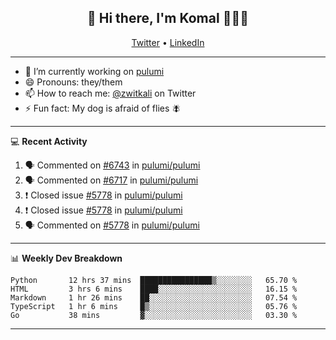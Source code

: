 <h2 align="center"> 👋 Hi there, I'm Komal 🧑🏾‍💻 </h2>
<p align="center">
    <a href="https://twitter.com/zwitkali">Twitter</a> •
    <a href="https://www.linkedin.com/in/komal-ali/">LinkedIn</a>
</p>

--------

- 🔭 I’m currently working on [pulumi](https://github.com/pulumi/pulumi)
- 😄 Pronouns: they/them
- 📫 How to reach me: [@zwitkali](https://twitter.com/zwitkali) on Twitter
- ⚡ Fun fact: My dog is afraid of flies 🪰

--------
💻 **Recent Activity**

<!--START_SECTION:activity-->
1. 🗣 Commented on [#6743](https://github.com/pulumi/pulumi/issues/6743) in [pulumi/pulumi](https://github.com/pulumi/pulumi)
2. 🗣 Commented on [#6717](https://github.com/pulumi/pulumi/issues/6717) in [pulumi/pulumi](https://github.com/pulumi/pulumi)
3. ❗️ Closed issue [#5778](https://github.com/pulumi/pulumi/issues/5778) in [pulumi/pulumi](https://github.com/pulumi/pulumi)
4. ❗️ Closed issue [#5778](https://github.com/pulumi/pulumi/issues/5778) in [pulumi/pulumi](https://github.com/pulumi/pulumi)
5. 🗣 Commented on [#5778](https://github.com/pulumi/pulumi/issues/5778) in [pulumi/pulumi](https://github.com/pulumi/pulumi)
<!--END_SECTION:activity-->

--------

📊 **Weekly Dev Breakdown**
<!--START_SECTION:waka-->
```text
Python       12 hrs 37 mins  ████████████████▒░░░░░░░░   65.70 % 
HTML         3 hrs 6 mins    ████░░░░░░░░░░░░░░░░░░░░░   16.15 % 
Markdown     1 hr 26 mins    ██░░░░░░░░░░░░░░░░░░░░░░░   07.54 % 
TypeScript   1 hr 6 mins     █▒░░░░░░░░░░░░░░░░░░░░░░░   05.76 % 
Go           38 mins         ▓░░░░░░░░░░░░░░░░░░░░░░░░   03.30 % 
```
<!--END_SECTION:waka-->

--------